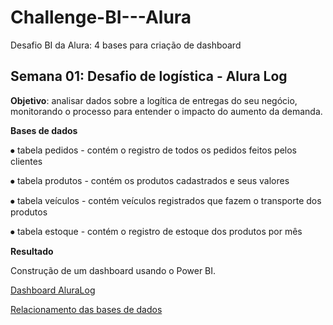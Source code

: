 # Challenge-BI---Alura

Desafio BI da Alura: 4 bases para criação de dashboard

## Semana 01: Desafio de logística - Alura Log

**Objetivo**: analisar dados sobre a logítica de entregas do seu negócio, monitorando o processo para entender o impacto do aumento da demanda.

**Bases de dados**

⦁	tabela pedidos - contém o registro de todos os pedidos feitos pelos clientes

⦁	tabela produtos - contém os produtos cadastrados e seus valores

⦁	tabela veículos - contém veículos registrados que fazem o transporte dos produtos

⦁	tabela estoque - contém o registro de estoque dos produtos por mês

**Resultado**

Construção de um dashboard usando o Power BI.

[Dashboard AluraLog](https://drive.google.com/file/d/1ocx4CmNklKf3RJCPKK0sqWz2Kt_RtZ9F/view?usp=sharing)

[Relacionamento das bases de dados](https://drive.google.com/file/d/1r4Hkie4lV3ADugjizPeKUczWtz8ZG6H4/view?usp=sharing)
